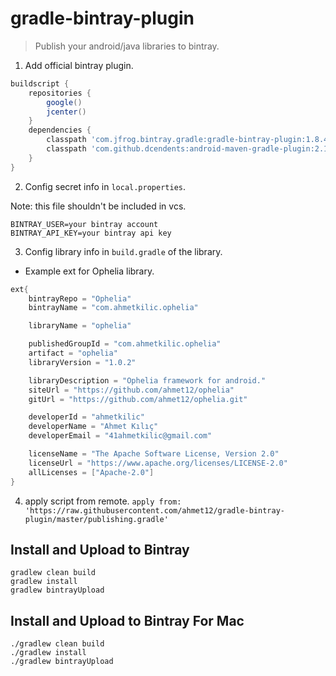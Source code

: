 # gradle-bintray-plugin

> Publish your android/java libraries to bintray.

1. Add official bintray plugin.

```gradle
buildscript {
    repositories {
        google()
        jcenter()
    }
    dependencies {
        classpath 'com.jfrog.bintray.gradle:gradle-bintray-plugin:1.8.4'
        classpath 'com.github.dcendents:android-maven-gradle-plugin:2.1'
    }
}
```

2. Config secret info in `local.properties`.

Note: this file shouldn't be included in vcs.
```
BINTRAY_USER=your bintray account
BINTRAY_API_KEY=your bintray api key
```

3. Config library info in `build.gradle` of the library.
 - Example ext for Ophelia library.

```gradle
ext{
    bintrayRepo = "Ophelia"
    bintrayName = "com.ahmetkilic.ophelia"

    libraryName = "ophelia"

    publishedGroupId = "com.ahmetkilic.ophelia"
    artifact = "ophelia"
    libraryVersion = "1.0.2"

    libraryDescription = "Ophelia framework for android."
    siteUrl = "https://github.com/ahmet12/ophelia"
    gitUrl = "https://github.com/ahmet12/ophelia.git"

    developerId = "ahmetkilic"
    developerName = "Ahmet Kılıç"
    developerEmail = "41ahmetkilic@gmail.com"

    licenseName = "The Apache Software License, Version 2.0"
    licenseUrl = "https://www.apache.org/licenses/LICENSE-2.0"
    allLicenses = ["Apache-2.0"]
}
```

4. apply script from remote.
`apply from: 'https://raw.githubusercontent.com/ahmet12/gradle-bintray-plugin/master/publishing.gradle'`

## Install and Upload to Bintray
```
gradlew clean build
gradlew install
gradlew bintrayUpload
```
## Install and Upload to Bintray For Mac
```
./gradlew clean build
./gradlew install
./gradlew bintrayUpload
```

